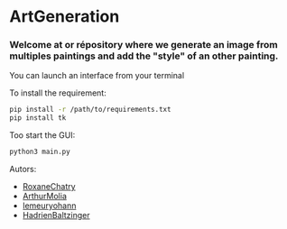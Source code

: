 # ArtGeneration

### Welcome at or répository where we generate an image from multiples paintings and add the "style" of an other painting. 
You can launch an interface from your terminal

To install the requirement:

```bash
pip install -r /path/to/requirements.txt
pip install tk
```

Too start the GUI:
```bash
python3 main.py
```

Autors: 
- [RoxaneChatry](https://github.com/RoxaneChatry)
- [ArthurMolia ](https://github.com/ArthurMolia)
- [lemeuryohann](https://github.com/lemeuryohann)
- [HadrienBaltzinger](https://github.com/HadrienBaltzinger)
